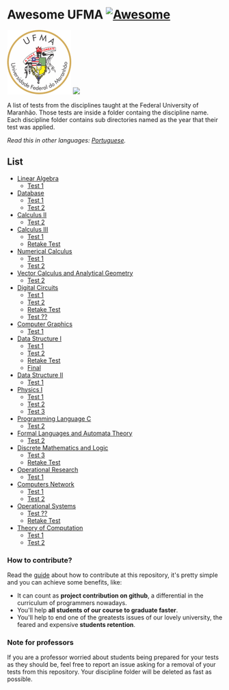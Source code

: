 # Awesome UFMA [![Awesome](https://awesome.re/badge.svg)](https://awesome.re)

<p float="left">
	<img src="ufma_brasao.png" width="150">
	<img src="nca_brasao.png" width="150">
</p>

A list of tests from the disciplines taught at the Federal University of Maranhão.
Those tests are inside a folder containg the discipline name. Each discipline folder contains sub directories named as the year that their test was applied.

*Read this in other languages: [Portuguese](README.md).*

## List
- [Linear Algebra](https://github.com/Marcos-Costa/awesome-ufma/tree/master/Algebra%20Linear)
	- [Test 1](https://github.com/Marcos-Costa/awesome-ufma/tree/master/Algebra%20Linear/prova%201)
- [Database](https://github.com/Marcos-Costa/awesome-ufma/tree/master/Banco%20de%20Dados)		
  	- [Test 1](https://github.com/Marcos-Costa/awesome-ufma/tree/master/Banco%20de%20Dados/prova%201)
	- [Test 2](https://github.com/Marcos-Costa/awesome-ufma/tree/master/Banco%20de%20Dados/prova%202)
- [Calculus II](https://github.com/Marcos-Costa/awesome-ufma/tree/master/Calculo%20II/)
	- [Test 2](https://github.com/Marcos-Costa/awesome-ufma/tree/master/Calculo%20II/prova%202)
- [Calculus III](https://github.com/Marcos-Costa/awesome-ufma/tree/master/Calculo%20III/)
	- [Test 1](https://github.com/Marcos-Costa/awesome-ufma/blob/master/Calculo%20III/prova%201/2018_1.pdf)
	- [Retake Test](https://github.com/Marcos-Costa/awesome-ufma/tree/master/Calculo%20III/reposicao)	
- [Numerical Calculus](https://github.com/Marcos-Costa/awesome-ufma/tree/master/Calculo%20Numerico/)
	- [Test 1](https://github.com/Marcos-Costa/awesome-ufma/tree/master/Calculo%20Numerico/prova%201)
	- [Test 2](https://github.com/Marcos-Costa/awesome-ufma/tree/master/Calculo%20Numerico/prova%202)
- [Vector Calculus and Analytical Geometry](https://github.com/Marcos-Costa/awesome-ufma/tree/master/Calculo%20Vetorial)
	- [Test 2](https://github.com/Marcos-Costa/awesome-ufma/tree/master/Calculo%20Vetorial/prova%202)
- [Digital Circuits](https://github.com/Marcos-Costa/awesome-ufma/tree/master/Circuitos%20Digitais)
	- [Test 1](https://github.com/Marcos-Costa/awesome-ufma/tree/master/Circuitos%20Digitais/prova%201)
	- [Test 2](https://github.com/Marcos-Costa/awesome-ufma/tree/master/Circuitos%20Digitais/prova%202)
	- [Retake Test](https://github.com/Marcos-Costa/awesome-ufma/tree/master/Circuitos%20Digitais/reposicao)
	- [Test ??](https://github.com/Marcos-Costa/awesome-ufma/tree/master/Circuitos%20Digitais/prova%20%3F%3F)
- [Computer Graphics](https://github.com/Marcos-Costa/awesome-ufma/tree/master/Computacao%20Grafica)
	- [Test 1](https://github.com/Marcos-Costa/awesome-ufma/tree/master/Computacao%20Grafica/prova%201)
- [Data Structure I](https://github.com/Marcos-Costa/awesome-ufma/tree/master/Estrutura%20de%20Dados%20I)
	- [Test 1](https://github.com/Marcos-Costa/awesome-ufma/tree/master/Estrutura%20de%20Dados%20I/prova%201)
	- [Test 2](https://github.com/Marcos-Costa/awesome-ufma/tree/master/Estrutura%20de%20Dados%20I/prova%202)
	- [Retake Test](https://github.com/Marcos-Costa/awesome-ufma/tree/master/Estrutura%20de%20Dados%20I/reposicao)
	- [Final](https://github.com/Marcos-Costa/awesome-ufma/tree/master/Estrutura%20de%20Dados%20I/final)
- [Data Structure II](https://github.com/Marcos-Costa/awesome-ufma/tree/master/Estrutura%20de%20Dados%20II)
	- [Test 1](https://github.com/Marcos-Costa/awesome-ufma/tree/master/Estrutura%20de%20Dados%20II/prova%201)
- [Physics I](https://github.com/Marcos-Costa/awesome-ufma/tree/master/F%C3%ADsica%201)
	- [Test 1](https://github.com/Marcos-Costa/awesome-ufma/tree/master/F%C3%ADsica%201/prova%201)
	- [Test 2](https://github.com/Marcos-Costa/awesome-ufma/tree/master/F%C3%ADsica%201/prova%202)
	- [Test 3](https://github.com/Marcos-Costa/awesome-ufma/tree/master/F%C3%ADsica%201/prova%203)
- [Programming Language C](https://github.com/Marcos-Costa/awesome-ufma/tree/master/Linguagem%20de%20Programa%C3%A7%C3%A3o)
	- [Test 2](https://github.com/Marcos-Costa/awesome-ufma/tree/master/Linguagem%20de%20Programa%C3%A7%C3%A3o/prova%202)
- [Formal Languages and Automata Theory](https://github.com/Marcos-Costa/awesome-ufma/tree/master/Linguagens%20Formais%20e%20Automatos)
	- [Test 2](https://github.com/Marcos-Costa/awesome-ufma/tree/master/Linguagens%20Formais%20e%20Automatos/prova%202)
- [Discrete Mathematics and Logic](https://github.com/Marcos-Costa/awesome-ufma/tree/master/Matematica%20Discreta%20e%20Logica)
	- [Test 3](https://github.com/Marcos-Costa/awesome-ufma/tree/master/Matematica%20Discreta%20e%20Logica/prova%203)
	- [Retake Test](https://github.com/Marcos-Costa/awesome-ufma/tree/master/Matematica%20Discreta%20e%20Logica/reposicao)
- [Operational Research](https://github.com/Marcos-Costa/awesome-ufma/tree/master/Pesquisa%20Operacional)
	- [Test 1](https://github.com/Marcos-Costa/awesome-ufma/tree/master/Pesquisa%20Operacional/prova%201)
- [Computers Network](https://github.com/Marcos-Costa/awesome-ufma/tree/master/Redes%20de%20Computadores%20I)
	- [Test 1](https://github.com/Marcos-Costa/awesome-ufma/tree/master/Redes%20de%20Computadores%20I/prova%201)
	- [Test 2](https://github.com/Marcos-Costa/awesome-ufma/tree/master/Redes%20de%20Computadores%20I/prova%202)
- [Operational Systems](https://github.com/Marcos-Costa/awesome-ufma/tree/master/Sistema%20Operacional)
	- [Test ??](https://github.com/Marcos-Costa/awesome-ufma/tree/master/Sistema%20Operacional/prova%20%3F%3F)
	- [Retake Test](https://github.com/Marcos-Costa/awesome-ufma/tree/master/Sistema%20Operacional/reposicao)
- [Theory of Computation](https://github.com/Marcos-Costa/awesome-ufma/tree/master/Teoria%20da%20Computacao)
	- [Test 1](https://github.com/Marcos-Costa/awesome-ufma/tree/master/Teoria%20da%20Computacao/Prova%201)
	- [Test 2](https://github.com/Marcos-Costa/awesome-ufma/tree/master/Teoria%20da%20Computacao/Prova%202)

### How to contribute?
Read the [guide](https://github.com/Marcos-Costa/awesome-ufma/blob/master/CONTRIBUTING.md) about how to contribute at this repository, it's pretty simple and you can achieve some benefits, like:
* It can count as **project contribution on github**, a differential in the curriculum of programmers nowadays.
* You'll help **all students of our course to graduate faster**.
* You'll help to end one of the greatests issues of our lovely university, the feared and expensive **students retention**.

### Note for professors 
If you are a professor worried about students being prepared for your tests as they should be, feel free to report an issue asking for a removal of your tests from this repository. Your discipline folder will be deleted as fast as possible.



